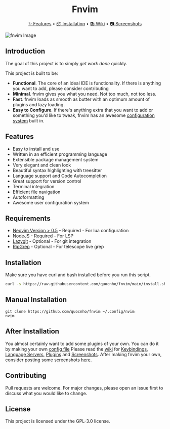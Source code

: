 <div align="center">
  <h1 align="center">Fnvim</h1> 
	<a href="https://github.com/quocnho/fnvim/#features">✨ Features</a>
  <span> • </span>
	<a href="https://github.com/quocnho/fnvim/#installation">📦 Installation</a>
  <span> • </span>
	<a href="https://github.com/quocnho/fnvim/wiki">📚 Wiki</a>
  <span> • </span>
	<a href="https://github.com/quocnho/fnvim/wiki/Screenshots">📷 Screenshots</a>
  <p></p>
</div>

![fnvim Image](https://raw.githubusercontent.com/quocnho/fnvim/main/assets/screenshot.png)

## Introduction

The goal of this project is to simply _get work done_ quickly.

This project is built to be:

- **Functional**. The core of an ideal IDE is functionality. If there is anything you want to add, please consider contributing
- **Minimal**. fnvim gives you what you need. Not too much, not too less.
- **Fast**. fnvim loads as smooth as butter with an optimum amount of plugins and lazy loading.
- **Easy to Configure**. If there's anything extra that you want to add or something you'd like to tweak, fnvim has an awesome [configuration system](https://github.com/quocnho/fnvim/wiki/User-Configuration) built in.

## Features

- Easy to install and use
- Written in an efficient programming language
- Extensible package management system
- Very elegant and clean look
- Beautiful syntax highlighting with treesitter
- Language support and Code Autocompletion
- Great support for version control
- Terminal integration
- Efficient file navigation
- Autoformatting
- Awesome user configuration system

## Requirements

- [Neovim Version > 0.5](https://github.com/neovim/neovim/releases/tag/v0.5.0) - Required - For lua configuration
- [NodeJS](https://nodejs.org) - Required - For LSP
- [Lazygit](https://github.com/jesseduffield/lazygit) - Optional - For git integration
- [RipGrep](https://github.com/BurntSushi/ripgrep) - Optional - For telescope live grep

## Installation

Make sure you have curl and bash installed before you run this script.

```bash
curl -s https://raw.githubusercontent.com/quocnho/fnvim/main/install.sh | bash -s
```

## Manual Installation

```
git clone https://github.com/quocnho/fnvim ~/.config/nvim
nvim
```

## After Installation

You almost certainly want to add some plugins of your own. You can do it by making your own [config file](https://github.com/quocnho/fnvim/wiki/User-Configuration)
Please read the [wiki](https://github.com/fnvim/fnvim/wiki) for [Keybindings](https://github.com/quocnho/fnvim/wiki/Keybindings), [Language Servers](https://github.com/quocnho/fnvim/wiki/Language-Servers), [Plugins](https://github.com/quocnho/fnvim/wiki/Plugins) and [Screenshots](https://github.com/quocnho/fnvim/wiki/Screenshots).
After making fnvim your own, consider posting some screenshots [here](https://github.com/quocnho/fnvim/issues/20).

## Contributing

Pull requests are welcome. For major changes, please open an issue first to discuss what you would like to change.

## License

This project is licensed under the GPL-3.0 license.
